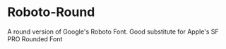 # Roboto-Round
A round version of Google's Roboto Font. Good substitute for Apple's SF PRO Rounded Font
